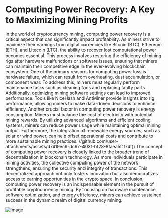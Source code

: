 # Computing Power Recovery: A Key to Maximizing Mining Profits
In the world of cryptocurrency mining, computing power recovery is a critical aspect that can significantly impact profitability. As miners strive to maximize their earnings from digital currencies like Bitcoin (BTC), Ethereum (ETH), and Litecoin (LTC), the ability to recover lost computational power becomes essential. This process involves restoring the efficiency of mining rigs after hardware malfunctions or software issues, ensuring that miners can maintain their competitive edge in the ever-evolving blockchain ecosystem.
One of the primary reasons for computing power loss is hardware failure, which can result from overheating, dust accumulation, or component wear. To address this, miners must regularly perform maintenance tasks such as cleaning fans and replacing faulty parts. Additionally, optimizing mining software settings can lead to improved performance. Tools like NiceHash and AntMiner provide insights into rig performance, allowing miners to make data-driven decisions to enhance efficiency.
Another crucial factor in computing power recovery is energy consumption. Miners must balance the cost of electricity with potential mining rewards. By utilizing advanced algorithms and efficient cooling systems, miners can reduce power usage while maintaining optimal mining output. Furthermore, the integration of renewable energy sources, such as solar or wind power, can help offset operational costs and contribute to more sustainable mining practices.
 //github.com/user-attachments/assets/d7419ec9-dc67-403f-bf28-8faea5f1f74f))
The concept of computing power recovery is closely linked to the broader trend of decentralization in blockchain technology. As more individuals participate in mining activities, the collective computing power of the network strengthens, ensuring the security and integrity of transactions. This decentralized approach not only fosters innovation but also democratizes access to earning opportunities in the crypto space.
In conclusion, computing power recovery is an indispensable element in the pursuit of profitable cryptocurrency mining. By focusing on hardware maintenance, software optimization, and energy efficiency, miners can achieve sustained success in the dynamic realm of digital currency mining.


![Image](https://github.com/user-attachments/assets/4a25d116-2220-4385-b08e-f287af8fcbc4)